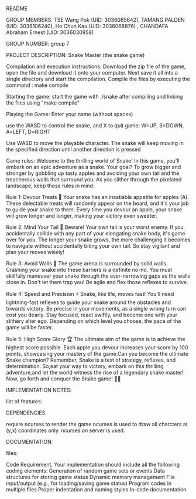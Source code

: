 README

GROUP MEMBERS: TSE Wang Pok (UID: 3036065642), TAMANG PALDEN (UID: 3036106240), Ho Chun Kau (UID: 3036068876) , CHANDAFA Abraham Ernest (UID: 3036030958)

GROUP NUMBER: group 7

PROJECT DESCRIPTION: Snake Master (the snake game)

Compilation and execution instructions:
Download the zip file of the game, open the file and download it onto your computer. Next save it all into a single directory and start the compilation.
Compile the files by executing the command : make compile

Starting the game: 
start the game with ./snake after compiling and linking the files using "make compile"

Playing the Game:
Enter your name (without spaces)

use the WASD to control the snake, and X to quit game:
W=UP,  S=DOWN,  A=LEFT,  D=RIGHT 

Use WASD to move the playable character. The snake will keep moving in the specified direction until another direction is pressed

Game rules:
Welcome to the thrilling world of Snake! In this game, you'll embark on an epic adventure as a snake. Your goal? To grow bigger and stronger by gobbling up tasty apples and avoiding your own tail and the treacherous walls that surround you.
As you slither through the pixelated landscape, keep these rules in mind:

Rule 1: Devour Treats 🍎
Your snake has an insatiable appetite for apples (A). These delectable treats will randomly appear on the board, and it's your job to guide your snake to them. Every time you devour an apple, your snake will grow longer and longer, making your victory even sweeter.

Rule 2: Mind Your Tail 🐍
Beware! Your own tail is your worst enemy. If you accidentally collide with any part of your elongating snake body, it's game over for you. The longer your snake grows, the more challenging it becomes to navigate without accidentally biting your own tail. So stay vigilant and plan your moves wisely!

Rule 3: Avoid Walls 🧱
The game arena is surrounded by solid walls. Crashing your snake into these barriers is a definite no-no. You must skillfully maneuver your snake through the ever-narrowing gaps as the walls close in. Don't let them trap you! Be agile and flex those reflexes to survive.

Rule 4: Speed and Precision ⚡️
Snake, like life, moves fast! You'll need lightning-fast reflexes to guide your snake around the obstacles and towards victory. Be precise in your movements, as a single wrong turn can cost you dearly. Stay focused, react swiftly, and become one with your slithery alter ego. Depending on which level you choose, the pace of the game will be faster.

Rule 5: High Score Glory 🏆
The ultimate aim of the game is to achieve the highest score possible. Each apple you devour increases your score by 100 points, showcasing your mastery of the game.Can you become the ultimate Snake champion?
Remember, Snake is a test of strategy, reflexes, and determination. So,eat your way to victory, embark on this thrilling adventure,and let the world witness the rise of a legendary snake master!
Now, go forth and conquer the Snake game! 🐍🍎

IMPLEMENTATION NOTES:

list of features:



DEPENDENCIES

require ncurses to render the game ncurses is used to draw all charcters at (y,x) coordinates only. ncurses on server is used.

DOCUMENTATION:

files:



Code Requirement. Your implementation should include all the following coding elements: Generation of random game sets or events
Data structures for storing game status
Dynamic memory management
File input/output (e.g., for loading/saving game status) Program codes in multiple files
Proper indentation and naming styles
In-code documentation

